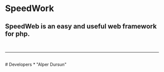 # SpeedWork
## SpeedWeb is an easy and useful web framework for php.
<br>
<hr>
<br>
# Developers
* "Alper Dursun" <dursunalper1@gmail.com>
